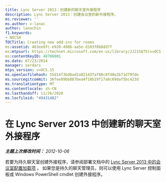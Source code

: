 ```yaml
---
title: Lync Server 2013：创建新的聊天室外接程序
description: Lync Server 2013：创建会议室的新外接程序。
ms.reviewer: ''
ms.author: v-lanac
author: lanachin
f1.keywords:
- NOCSH
TOCTitle: Creating new add-ins for rooms
ms:assetid: 463ee8fc-e920-4986-aa5e-d103f8b8dd7f
ms:mtpsurl: https://technet.microsoft.com/en-us/library/JJ215875(v=OCS.15)
ms:contentKeyID: 48706001
ms.date: 07/23/2014
manager: serdars
mtps_version: v=OCS.15
ms.openlocfilehash: 55d14f3bd8ad2a021437af88c8fd0e2b71d79fde
ms.sourcegitcommit: 36fee89bb887bea4f18b19f17a8c69daf5bc423d
ms.translationtype: MT
ms.contentlocale: zh-CN
ms.lasthandoff: 11/26/2020
ms.locfileid: "49431482"
---
```

# <a name="creating-new-add-ins-for-rooms-in-lync-server-2013"></a>在 Lync Server 2013 中创建新的聊天室外接程序

<div data-xmlns="http://www.w3.org/1999/xhtml">

<div class="topic" data-xmlns="http://www.w3.org/1999/xhtml" data-msxsl="urn:schemas-microsoft-com:xslt" data-cs="https://msdn.microsoft.com/">

<div data-asp="https://msdn2.microsoft.com/asp">



</div>

<div id="mainSection">

<div id="mainBody">

<span> </span>

_**主题上次修改时间：** 2012-10-06_

若要为持久聊天室创建外接程序，请参阅部署文档中的 [Lync Server 2013 中的会议室配置加载项](lync-server-2013-configure-add-ins-for-rooms.md) 。 如果您是持久的聊天管理员，则可以使用 Lync Server 控制面板或 Windows PowerShell cmdlet 创建外接程序。

</div>

<span> </span>

</div>

</div>

</div>

